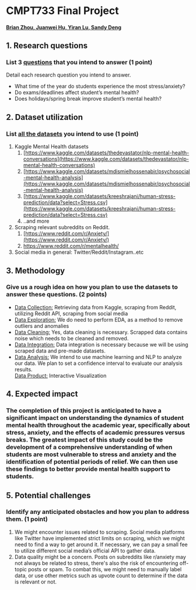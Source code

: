 # CMPT733 Final Project


#### <span style="text-decoration:underline;">Brian Zhou, Juanwei Hu, Yiran Lu, Sandy Deng</span> 


## 1. Research questions


### **List 3 <span style="text-decoration:underline;">questions</span> that you intend to answer (1 point)**

Detail each research question you intend to answer.



* What time of the year do students experience the most stress/anxiety?
* Do exams/deadlines affect student’s mental health?
* Does holidays/spring break improve student’s mental health?


## 2. Dataset utilization


### **List <span style="text-decoration:underline;">all the datasets</span> you intend to use (1 point)**



1. Kaggle Mental Health datasets
    1. [https://www.kaggle.com/datasets/thedevastator/nlp-mental-health-conversations](https://www.kaggle.com/datasets/thedevastator/nlp-mental-health-conversations)
    2. [https://www.kaggle.com/datasets/mdismielhossenabir/psychosocial-mental-health-analysis](https://www.kaggle.com/datasets/mdismielhossenabir/psychosocial-mental-health-analysis)
    3. [https://www.kaggle.com/datasets/kreeshrajani/human-stress-prediction/data?select=Stress.csv](https://www.kaggle.com/datasets/kreeshrajani/human-stress-prediction/data?select=Stress.csv)
    4. ..and more
2. Scraping relevant subreddits on Reddit.
    1. [https://www.reddit.com/r/Anxiety/](https://www.reddit.com/r/Anxiety/)
    2. https://www.reddit.com/r/mentalhealth/
3. Social media in general: Twitter/Reddit/Instagram..etc


## 3. Methodology


### **Give us a rough idea on how you plan to use the datasets to answer these questions. (2 points)**



* <span style="text-decoration:underline;">Data Collection:</span> Retrieving data from Kaggle, scraping from Reddit, utilizing Reddit API, scraping from social media
* <span style="text-decoration:underline;">Data Exploration:</span> We do need to perform EDA, as a method to remove outliers and anomalies
* <span style="text-decoration:underline;">Data Cleaning:</span> Yes, data cleaning is necessary. Scrapped data contains noise which needs to be cleaned and removed.
* <span style="text-decoration:underline;">Data Integration:</span> Data integration is necessary because we will be using scraped data and pre-made datasets.
* <span style="text-decoration:underline;">Data Analysis:</span> We intend to use machine learning and NLP to analyze our data. We plan to set a confidence interval to evaluate our analysis results.  \
<span style="text-decoration:underline;">Data Product:</span> Interactive Visualization


## 4. Expected impact


### The completion of this project is anticipated to have a significant impact on understanding the dynamics of student mental health throughout the academic year, specifically about stress, anxiety, and the effects of academic pressures versus breaks. The greatest impact of this study could be the development of a comprehensive understanding of when students are most vulnerable to stress and anxiety and the identification of potential periods of relief. We can then use these findings to better provide mental health support to students.


## 5. Potential challenges


### **Identify any anticipated obstacles and how you plan to address them. (1 point)**



1. We might encounter issues related to scraping. Social media platforms like Twitter have implemented strict limits on scraping, which we might need to find a way to get around it. If necessary, we can pay a small fee to utilize different social media’s official API to gather data.
2. Data quality might be a concern. Posts on subreddits like r/anxiety may not always be related to stress, there's also the risk of encountering off-topic posts or spam. To combat this, we might need to manually label data, or use other metrics such as upvote count to determine if the data is relevant or not.
